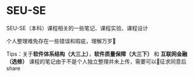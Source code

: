 # SEU-SE

SEU-SE（本科）课程相关的一些笔记、课程实验、课程设计

个人整理难免存在一些错误和瑕疵，理解万岁🥹

Tips：关于**软件体系结构（大三上）**，**软件质量保障（大三下）** 和 **互联网金融（选修）** 课程的笔记由于不是个人独立整理并未上传，需要可以📧征求同意后share

